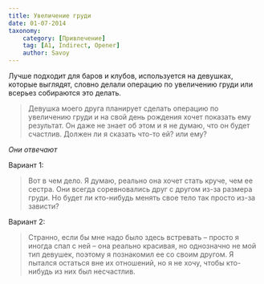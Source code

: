 ```yaml
---
title: Увеличение груди
date: 01-07-2014
taxonomy:
    category: [Привлечение]
    tag: [A1, Indirect, Opener]
    author: Savoy
---
```


Лучше подходит для баров и клубов, используется на девушках, которые выглядят, словно делали операцию по увеличению груди или всерьез собираются это делать.

> Девушка моего друга планирует сделать операцию по увеличению груди и на свой день рождения хочет показать ему результат. Он даже не знает об этом и я не думаю, что он будет счастлив. Должен ли я сказать что-то ей? или ему?

*Они отвечают*

Вариант 1:

> Вот в чем дело. Я думаю, реально она хочет стать круче, чем ее сестра. Они всегда соревновались друг с другом из-за размера груди. Но будет ли кто-нибудь менять свое тело так просто из-за зависти?

Вариант 2:

> Странно, если бы мне надо было здесь встревать – просто я иногда спал с ней – она реально красивая, но однозначно не мой тип девушек, поэтому я познакомил ее со своим другом. Я пытался остаться вне их отношений, но я не хочу, чтобы кто-нибудь из них был несчастлив.